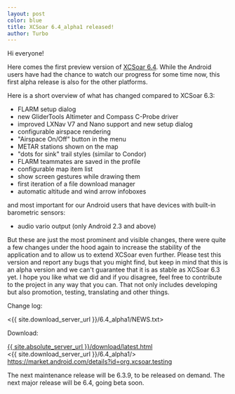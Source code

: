```yaml
---
layout: post
color: blue
title: XCSoar 6.4_alpha1 released!
author: Turbo
---
```

Hi everyone!

Here comes the first preview version of [XCSoar 6.4](/download/latest.html).
While the Android users have had the chance to watch our progress for some time
now, this first alpha release is also for the other platforms.

Here is a short overview of what has changed compared to XCSoar 6.3:

* FLARM setup dialog
* new GliderTools Altimeter and Compass C-Probe driver
* improved LXNav V7 and Nano support and new setup dialog
* configurable airspace rendering
* "Airspace On/Off" button in the menu
* METAR stations shown on the map
* "dots for sink" trail styles (similar to Condor)
* FLARM teammates are saved in the profile
* configurable map item list
* show screen gestures while drawing them
* first iteration of a file download manager
* automatic altitude and wind arrow infoboxes

and most important for our Android users that have devices with built-in
barometric sensors:

* audio vario output (only Android 2.3 and above)

But these are just the most prominent and visible changes, there were quite a
few changes under the hood again to increase the stability of the application
and to allow us to extend XCSoar even further. Please test this version and
report any bugs that you might find, but keep in mind that this is an alpha
version and we can't guarantee that it is as stable as XCSoar 6.3 yet. I hope
you like what we did and if you disagree, feel free to contribute to the project
in any way that you can. That not only includes developing but also promotion,
testing, translating and other things.

Change log:

 <{{ site.download_server_url }}/6.4_alpha1/NEWS.txt>

Download:

 [{{ site.absolute_server_url }}/download/latest.html](/download/latest.html)  
 <{{ site.download_server_url }}/6.4_alpha1/>  
 <https://market.android.com/details?id=org.xcsoar.testing>

The next maintenance release will be 6.3.9, to be released on demand.
The next major release will be 6.4, going beta soon.


